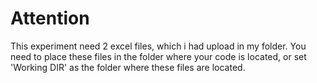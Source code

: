 # Attention
This experiment need 2 excel files, which i had upload in my folder. You need to place these files in the folder where your code is located, or set 'Working DIR' as the folder where these files are located.
